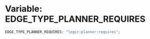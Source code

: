 # Variable: EDGE_TYPE_PLANNER_REQUIRES

```ts
EDGE_TYPE_PLANNER_REQUIRES: "logic:planner:requires";
```
